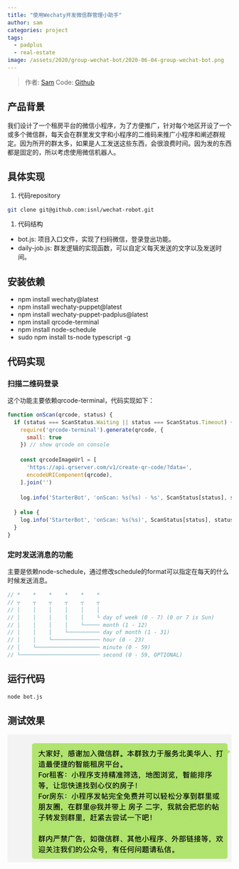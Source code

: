 ```yaml
---
title: "使用Wechaty开发微信群管理小助手"
author: sam
categories: project
tags:
  - padplus
  - real-estate
image: /assets/2020/group-wechat-bot/2020-06-04-group-wechat-bot.png
---
```


> 作者: [Sam](https://github.com/PXingwei/)
> Code: [Github](https://github.com/PXingwei/GroupWechatBot)

## 产品背景

我们设计了一个租房平台的微信小程序，为了方便推广，针对每个地区开设了一个或多个微信群，每天会在群里发文字和小程序的二维码来推广小程序和阐述群规定。因为所开的群太多，如果是人工发送这些东西，会很浪费时间。因为发的东西都是固定的，所以考虑使用微信机器人。

## 具体实现

1. 代码repository

```bash
git clone git@github.com:isnl/wechat-robot.git
```

1. 代码结构

- bot.js: 项目入口文件，实现了扫码微信，登录登出功能。
- daily-job.js: 群发逻辑的实现函数，可以自定义每天发送的文字以及发送时间。

## 安装依赖

- npm install wechaty@latest
- npm install wechaty-puppet@latest
- npm install wechaty-puppet-padplus@latest
- npm install qrcode-terminal
- npm install node-schedule
- sudo npm install ts-node typescript -g

## 代码实现

### 扫描二维码登录

这个功能主要依赖qrcode-terminal，代码实现如下：

```js
function onScan(qrcode, status) {
  if (status === ScanStatus.Waiting || status === ScanStatus.Timeout) {
    require('qrcode-terminal').generate(qrcode, {
      small: true
    }) // show qrcode on console

    const qrcodeImageUrl = [
      'https://api.qrserver.com/v1/create-qr-code/?data=',
      encodeURIComponent(qrcode),
    ].join('')

    log.info('StarterBot', 'onScan: %s(%s) - %s', ScanStatus[status], status, qrcodeImageUrl)

  } else {
    log.info('StarterBot', 'onScan: %s(%s)', ScanStatus[status], status)
  }
}
```

### 定时发送消息的功能

主要是依赖node-schedule，通过修改schedule的format可以指定在每天的什么时候发送消息。

```js
// *    *    *    *    *    *
// ┬    ┬    ┬    ┬    ┬    ┬
// │    │    │    │    │    │
// │    │    │    │    │    └ day of week (0 - 7) (0 or 7 is Sun)
// │    │    │    │    └───── month (1 - 12)
// │    │    │    └────────── day of month (1 - 31)
// │    │    └─────────────── hour (0 - 23)
// │    └──────────────────── minute (0 - 59)
// └───────────────────────── second (0 - 59, OPTIONAL)
```

## 运行代码

```bash
node bot.js
```

## 测试效果

![avatar](/assets/2020/group-wechat-bot/2020-06-04-group-wechat-bot.png)
